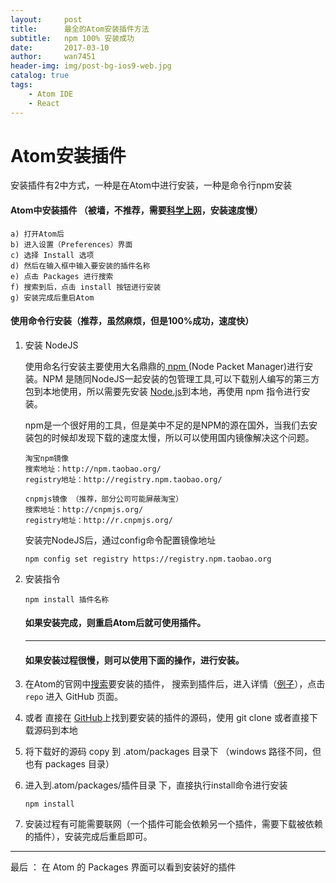 ```yaml
---
layout:     post
title:      最全的Atom安装插件方法
subtitle:   npm 100% 安装成功
date:       2017-03-10
author:     wan7451
header-img: img/post-bg-ios9-web.jpg
catalog: true
tags:
    - Atom IDE
    - React
---
```

# Atom安装插件

安装插件有2中方式，一种是在Atom中进行安装，一种是命令行npm安装

#### Atom中安装插件 （被墙，不推荐，需要[科学上网](https://www.getlantern.org/)，安装速度慢）

    a) 打开Atom后
    b) 进入设置（Preferences）界面 
    c) 选择 Install 选项
    d) 然后在输入框中输入要安装的插件名称
    e) 点击 Packages 进行搜索
    f) 搜索到后，点击 install 按钮进行安装
    g) 安装完成后重启Atom
    
#### 使用命令行安装（推荐，虽然麻烦，但是100%成功，速度快） 

1. 安装 NodeJS

    使用命名行安装主要使用大名鼎鼎的[ npm ](http://www.runoob.com/nodejs/nodejs-npm.html)(Node Packet Manager)进行安装。NPM 是随同NodeJS一起安装的包管理工具,可以下载别人编写的第三方包到本地使用，所以需要先安装 [Node.js](https://nodejs.org/en/download/)到本地，再使用 npm 指令进行安装。

    npm是一个很好用的工具，但是美中不足的是NPM的源在国外，当我们去安装包的时候却发现下载的速度太慢，所以可以使用国内镜像解决这个问题。

    ```
    淘宝npm镜像
    搜索地址：http://npm.taobao.org/
    registry地址：http://registry.npm.taobao.org/

    cnpmjs镜像 （推荐，部分公司可能屏蔽淘宝）
    搜索地址：http://cnpmjs.org/
    registry地址：http://r.cnpmjs.org/
    ```


    安装完NodeJS后，通过config命令配置镜像地址

    ```
    npm config set registry https://registry.npm.taobao.org
    ```

2. 安装指令 

    ```
    npm install 插件名称
    ``` 

    ####  如果安装完成，则重启Atom后就可使用插件。
    
    ***
    
    #### 如果安装过程很慢，则可以使用下面的操作，进行安装。
       
3. 在Atom的官网中[搜索](https://atom.io/packages)要安装的插件， 搜索到插件后，进入详情（[例子](https://atom.io/packages/scroll-through-time)），点击 `repo` 进入 GitHub 页面。       
4. 或者 直接在 [GitHub](https://github.com/)上找到要安装的插件的源码，使用 git clone 或者直接下载源码到本地
5. 将下载好的源码 copy 到 .atom/packages 目录下 （windows 路径不同，但也有 packages 目录）
6. 进入到.atom/packages/插件目录 下，直接执行install命令进行安装
    
    ```
    npm install
    ``` 

7. 安装过程有可能需要联网（一个插件可能会依赖另一个插件，需要下载被依赖的插件），安装完成后重启即可。


***

最后 ： 在 Atom 的 Packages 界面可以看到安装好的插件


